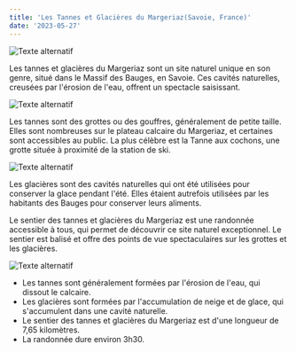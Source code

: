 ```yaml
---
title: 'Les Tannes et Glacières du Margeriaz(Savoie, France)'
date: '2023-05-27'
---
```


![Texte alternatif](../images/tannes/tanne2.JPG "Titre de l'image")

Les tannes et glacières du Margeriaz sont un site naturel unique en son genre, situé dans le Massif des Bauges, en Savoie. Ces cavités naturelles, creusées par l'érosion de l'eau, offrent un spectacle saisissant.

![Texte alternatif](../images/tannes/tanne3.JPG "Titre de l'image")

Les tannes sont des grottes ou des gouffres, généralement de petite taille. Elles sont nombreuses sur le plateau calcaire du Margeriaz, et certaines sont accessibles au public. La plus célèbre est la Tanne aux cochons, une grotte située à proximité de la station de ski.

![Texte alternatif](../images/tannes/tanne1.JPG "Titre de l'image")

Les glacières sont des cavités naturelles qui ont été utilisées pour conserver la glace pendant l'été. Elles étaient autrefois utilisées par les habitants des Bauges pour conserver leurs aliments.

Le sentier des tannes et glacières du Margeriaz est une randonnée accessible à tous, qui permet de découvrir ce site naturel exceptionnel. Le sentier est balisé et offre des points de vue spectaculaires sur les grottes et les glacières.

![Texte alternatif](../images/tannes/tanne4.JPG "Titre de l'image")

* Les tannes sont généralement formées par l'érosion de l'eau, qui dissout le calcaire.
* Les glacières sont formées par l'accumulation de neige et de glace, qui s'accumulent dans une cavité naturelle.
* Le sentier des tannes et glacières du Margeriaz est d'une longueur de 7,65 kilomètres.
* La randonnée dure environ 3h30.
